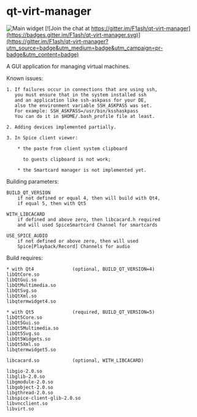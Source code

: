 qt-virt-manager
=================
![Main widget]( https://github.com/F1ash/qt-virt-manager/blob/master/Pictures/snapshot13.png )
[![Join the chat at https://gitter.im/F1ash/qt-virt-manager](https://badges.gitter.im/F1ash/qt-virt-manager.svg)](https://gitter.im/F1ash/qt-virt-manager?utm_source=badge&utm_medium=badge&utm_campaign=pr-badge&utm_content=badge)

A GUI application for managing virtual machines.

Known issues:

    1. If failures occur in connections that are using ssh,
       you must ensure that in the system installed ssh
       and an application like ssh-askpass for your DE,
       also the environment variable SSH_ASKPASS was set.
       For example: SSH_ASKPASS=/usr/bin/ksshaskpass
       You can do it in $HOME/.bash_profile file at least.

    2. Adding devices implemented partially.

    3. In Spice client viewer:

        * the paste from client system clipboard

          to guests clipboard is not work;

        * the Smartcard manager is not implemented yet.

Building parameters:

    BUILD_QT_VERSION
        if not defined or equal 4, then will build with Qt4,
        if equal 5, then with Qt5

    WITH_LIBCACARD
        if defined and above zero, then libcacard.h required
        and will used SpiceSmartcard Channel for smartcards

    USE_SPICE_AUDIO
        if not defined or above zero, then will used
        Spice[Playback/Record] Channels for audio

Build requires:

    * with Qt4              (optional, BUILD_QT_VERSION=4)
    libQtCore.so
    libQtGui.so
    libQtMultimedia.so
    libQtSvg.so
    libQtXml.so
    libqtermwidget4.so

    * with Qt5              (required, BUILD_QT_VERSION=5)
    libQt5Core.so
    libQt5Gui.so
    libQt5Multimedia.so
    libQt5Svg.so
    libQt5Widgets.so
    libQt5Xml.so
    libqtermwidget5.so

    libcacard.so            (optional, WITH_LIBCACARD)

    libgio-2.0.so
    libglib-2.0.so
    libgmodule-2.0.so
    libgobject-2.0.so
    libgthread-2.0.so
    libspice-client-glib-2.0.so
    libvncclient.so
    libvirt.so

